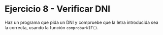 # Ejercicio 8 - Verificar DNI

Haz un programa que pida un DNI y compruebe que la letra introducida sea la correcta, usando la función `comprobarNIF()`.
